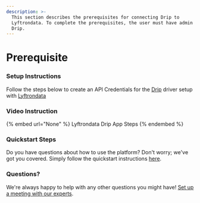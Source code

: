 ```yaml
---
description: >-
  This section describes the prerequisites for connecting Drip to
  Lyftrondata. To complete the prerequisites, the user must have admin access to
  Drip.
---
```


# Prerequisite

<mark style="color:blue;"></mark>

### Setup Instructions

Follow the steps below to create an API Credentials for the [Drip](None) driver setup with [Lyftrondata](https://www.lyftrondata.com)

### Video Instruction

{% embed url="None" %}
Lyftrondata Drip App Steps
{% endembed %}

### Quickstart Steps

Do you have questions about how to use the platform? Don't worry; we've got you covered. Simply follow the quickstart instructions [here](README.md).

### Questions? <a href="#questions" id="questions"></a>

We're always happy to help with any other questions you might have! [Set up a meeting with our experts](https://www.lyftrondata.com/book-a-meeting/).

